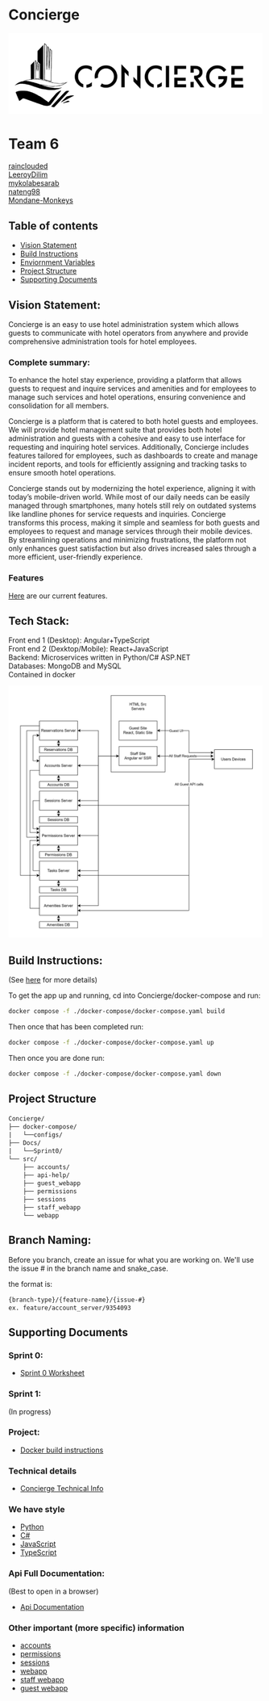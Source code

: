 # Concierge


![Concierge Logo](/Docs/images/logo.png)

# Team 6

[rainclouded](https://github.com/rainclouded)\
[LeeroyDilim](https://github.com/LeeroyDilim)\
[mykolabesarab](https://github.com/mykolabesarab)\
[nateng98](https://github.com/nateng98)\
[Mondane-Monkeys](https://github.com/Mondane-Monkeys)

## Table of contents
- [Vision Statement](#vision-statement)
- [Build Instructions](#build-instructions)
- [Enviornment Variables](#environment-variables)
- [Project Structure](#project-structure)
- [Supporting Documents](#supporting-documents)

## Vision Statement:

Concierge is an easy to use hotel administration system which allows guests to communicate with hotel operators from anywhere and provide comprehensive administration tools for hotel employees.

### Complete summary: 

To enhance the hotel stay experience, providing a platform that allows guests to request and inquire services and amenities and for employees to manage such services and hotel operations, ensuring convenience and consolidation for all members.

Concierge is a platform that is catered to both hotel guests and employees. We will provide hotel management suite that provides both hotel administration and guests with a cohesive and easy to use interface for requesting and inquiring hotel services. Additionally, Concierge includes features tailored for employees, such as dashboards to create and manage incident reports, and tools for efficiently assigning and tracking tasks to ensure smooth hotel operations.

Concierge stands out by modernizing the hotel experience, aligning it with today’s mobile-driven world. While most of our daily needs can be easily managed through smartphones, many hotels still rely on outdated systems like landline phones for service requests and inquiries. Concierge transforms this process, making it simple and seamless for both guests and employees to request and manage services through their mobile devices. By streamlining operations and minimizing frustrations, the platform not only enhances guest satisfaction but also drives increased sales through a more efficient, user-friendly experience.

### Features
[Here](https://github.com/rainclouded/Concierge/issues?q=is%3Aopen+is%3Aissue+label%3AFeature) are our current features.

## Tech Stack:

Front end 1 (Desktop): Angular+TypeScript\
Front end 2 (Dexktop/Mobile): React+JavaScript\
Backend: Microservices written in Python/C# ASP.NET\
Databases: MongoDB and MySQL\
Contained in docker

![Architecture diagram](/Docs/Sprint0/images/block_diagram.jpg)

## Build Instructions:

(See [here](/docker-compose/README.md) for more details)

To get the app up and running, cd into Concierge/docker-compose and run:
```bash
docker compose -f ./docker-compose/docker-compose.yaml build
```
Then once that has been completed run:
```bash
docker compose -f ./docker-compose/docker-compose.yaml up
```
Then once you are done run:
```bash
docker compose -f ./docker-compose/docker-compose.yaml down
```


## Project Structure
```
Concierge/
├── docker-compose/
|   └──configs/
├── Docs/
|   └──Sprint0/
└── src/
    ├── accounts/
    ├── api-help/
    ├── guest_webapp     
    ├── permissions
    ├── sessions
    ├── staff_webapp
    └── webapp
```
## Branch Naming:
Before you branch, create an issue for what you are working on.
We'll use the issue # in the branch name and snake_case.

the format is:
```
{branch-type}/{feature-name}/{issue-#}
ex. feature/account_server/9354093
```

## Supporting Documents

### Sprint 0:
- [Sprint 0 Worksheet](/Docs/Sprint0/sprint_0_worksheet.md)
### Sprint 1:
(In progress)

### Project:

- [Docker build instructions](/docker-compose/README.md)

### Technical details
- [Concierge Technical Info](/Docs/project-technical-details.md)

### We have style

- [Python](https://google.github.io/styleguide/pyguide.html)
- [C#](https://google.github.io/styleguide/csharp-style.html)
- [JavaScript](https://google.github.io/styleguide/jsguide.html)
- [TypeScript](https://google.github.io/styleguide/tsguide.html)

### Api Full Documentation:
(Best to open in a browser)
- [Api Documentation](/src/api-help/redoc-static.html)

### Other important (more specific) information

- [accounts](/src/accounts/README.md)
- [permissions](/src/permissions/README.md)
- [sessions](/src/permissions/README.md)
- [webapp](/src/webapp/README.md)
- [staff webapp](/src/staff_webapp/README.md)
- [guest webapp](/src/guest_webapp/README/md)